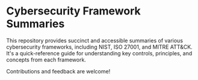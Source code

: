 # Cybersecurity Framework Summaries  

This repository provides succinct and accessible summaries of various cybersecurity frameworks, including NIST, ISO 27001, 
and MITRE ATT&CK. It's a quick-reference guide for understanding key controls, principles, and concepts from each framework.

Contributions and feedback are welcome!
